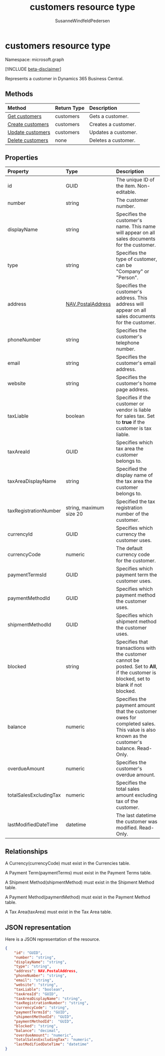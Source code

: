 ﻿---
title: customers resource type 
description: Represents a customer in Dynamics 365 Business Central.
author: SusanneWindfeldPedersen
localization_priority: Normal
ms.prod: "dynamics-365-business-central"
doc_type: resourcePageType
---

# customers resource type

Namespace: microsoft.graph

[!INCLUDE [beta-disclaimer](../../includes/beta-disclaimer.md)]

Represents a customer in Dynamics 365 Business Central.

## Methods

| Method                                                 | Return Type | Description         |
| :----------------------------------------------------- | :---------- | :------------------ |
| [Get customers](../api/dynamics-customer-get.md)       | customers   | Gets a customer.    |
| [Create customers](../api/dynamics-create-customer.md) | customers   | Creates a customer. |
| [Update customers](../api/dynamics-customer-update.md) | customers   | Updates a customer. |
| [Delete customers](../api/dynamics-customer-delete.md) | none        | Deletes a customer. |

## Properties

| Property               | Type                                                       | Description                                                                                                                              |
| :--------------------- | :--------------------------------------------------------- | :--------------------------------------------------------------------------------------------------------------------------------------- |
| id                     | GUID                                                       | The unique ID of the item. Non-editable.                                                                                                 |
| number                 | string                                                     | The customer number.                                                                                                                     |
| displayName            | string                                                     | Specifies the customer's name. This name will appear on all sales documents for the customer.                                            |
| type                   | string                                                     | Specifies the type of customer, can be "Company" or "Person".                                                                            |
| address                | [NAV.PostalAddress](../resources/dynamics-complextypes.md) | Specifies the customer's address. This address will appear on all sales documents for the customer.                                      |
| phoneNumber            | string                                                     | Specifies the customer's telephone number.                                                                                               |
| email                  | string                                                     | Specifies the customer's email address.                                                                                                  |
| website                | string                                                     | Specifies the customer's home page address.                                                                                              |
| taxLiable              | boolean                                                    | Specifies if the customer or vendor is liable for sales tax. Set to **true** if the customer is tax liable.                              |
| taxAreaId              | GUID                                                       | Specifies which tax area the customer belongs to.                                                                                        |
| taxAreaDisplayName     | string                                                     | Specified the display name of the tax area the customer belongs to.                                                                      |
| taxRegistrationNumber  | string, maximum size 20                                    | Specified the tax registration number of the customer.                                                                                   |
| currencyId             | GUID                                                       | Specifies which currency the customer uses.                                                                                              |
| currencyCode           | numeric                                                    | The default currency code for the customer.                                                                                              |
| paymentTermsId         | GUID                                                       | Specifies which payment term the customer uses.                                                                                          |
| paymentMethodId        | GUID                                                       | Specifies which payment method the customer uses.                                                                                        |
| shipmentMethodId       | GUID                                                       | Specifies which shipment method the customer uses.                                                                                       |
| blocked                | string                                                     | Specifies that transactions with the customer cannot be posted. Set to **All**, if the customer is blocked, set to blank if not blocked. |
| balance                | numeric                                                    | Specifies the payment amount that the customer owes for completed sales. This value is also known as the customer's balance. Read-Only.  |
| overdueAmount          | numeric                                                    | Specifies the customer's overdue amount.                                                                                                 |
| totalSalesExcludingTax | numeric                                                    | Specifies the total sales amount excluding tax of the customer.                                                                          |
| lastModifiedDateTime   | datetime                                                   | The last datetime the customer was modified. Read-Only.                                                                                  |

## Relationships

A Currency(currencyCode) must exist in the Currencies table.

A Payment Term(paymentTerms) must exist in the Payment Terms table.

A Shipment Method(shipmentMethod) must exist in the Shipment Method table.

A Payment Method(paymentMethod) must exist in the Payment Method table.

A Tax Area(taxArea) must exist in the Tax Area table.

## JSON representation

Here is a JSON representation of the resource.

```json
{
    "id": "GUID",
    "number": "string",
    "displayName": "string",
    "type": "string",
    "address": NAV.PostalAddress,
    "phoneNumber": "string",
    "email": "string",
    "website": "string",
    "taxLiable": "boolean",
    "taxAreaId": "GUID",
    "taxAreaDisplayName": "string",
    "taxRegistrationNumber": "string",
    "currencyCode": "string",
    "paymentTermsId": "GUID",
    "shipmentMethodId": "GUID",
    "paymentMethodId":  "GUID",
    "blocked": "string",
    "balance": "decimal",
    "overdueAmount": "numeric",
    "totalSalesExcludingTax": "numeric",
    "lastModifiedDateTime": "datetime"
}


```
